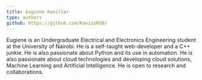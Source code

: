 ```yaml
---
title: Eugiene Kanillar
type: authors
github: https://github.com/KanizoRGB/ 
---
```

Eugiene is an Undergraduate Electrical and Electronics Engineering student at the University of Nairobi. He is a self-taught web-developer and a C++ junkie. He is also passionate about Python and its use in automation. He is also passionate about cloud technologies and developing cloud solutions, Machine Learning and Artificial Intelligence. He is open to research and collaborations.
